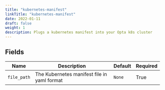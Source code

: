 ```yaml
---
title: "kubernetes-manifest"
linkTitle: "kubernetes-manifest"
date: 2022-01-11
draft: false
weight: 1
description: Plugs a kubernetes manifest into your Opta k8s cluster
---
```



## Fields


| Name      | Description | Default | Required |
| ----------- | ----------- | ------- | -------- |
| `file_path` | The Kubernetes manifest file in yaml format | `None` | True |